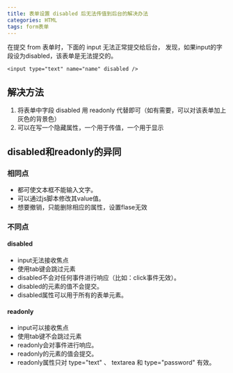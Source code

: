 ```yaml
---
title: 表单设置 disabled 后无法传值到后台的解决办法
categories: HTML
tags: form表单
---
```


在提交 from 表单时，下面的 input 无法正常提交给后台， 发现，如果input的字段设为disabled，该表单是无法提交的。

<!-- more -->

```
<input type="text" name="name" disabled />
```

## 解决方法

1. 将表单中字段 disabled 用 readonly 代替即可（如有需要，可以对该表单加上灰色的背景色）
2. 可以在写一个隐藏属性，一个用于传值，一个用于显示

## disabled和readonly的异同

### 相同点

- 都可使文本框不能输入文字。
- 可以通过js脚本修改其value值。
- 想要撤销，只能删除相应的属性，设置flase无效

### 不同点

#### disabled

- input无法接收焦点
- 使用tab键会跳过元素
- disabled不会对任何事件进行响应（比如：click事件无效）。
- disabled的元素的值不会提交。
- disabled属性可以用于所有的表单元素。

#### readonly

- input可以接收焦点
- 使用tab键不会跳过元素
- readonly会对事件进行响应。
- readonly的元素的值会提交。
- readonly属性只对 type="text" 、 textarea 和 type="password" 有效。

